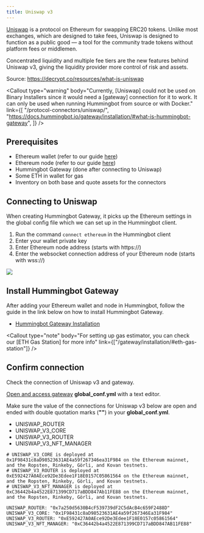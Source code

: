 ```yaml
---
title: Uniswap v3
---
```




[Uniswap](https://uniswap.org/) is a protocol on Ethereum for swapping ERC20 tokens. Unlike most exchanges, which are designed to take fees, Uniswap is designed to function as a public good — a tool for the community trade tokens without platform fees or middlemen.

Concentrated liquidity and multiple fee tiers are the new features behind Uniswap v3, giving the liquidity provider more control of risk and assets.

Source: https://decrypt.co/resources/what-is-uniswap

<Callout
  type="warning"
  body="Currently, [Uniswap] could not be used on Binary Installers since it would need a [gateway] connection for it to work. It can only be used when running Hummingbot from source or with Docker."
  link={[
    "/protocol-connectors/uniswap/",
    "https://docs.hummingbot.io/gateway/installation/#what-is-hummingbot-gateway",
  ]}
/>

## Prerequisites

- Ethereum wallet (refer to our guide [here](/operation/connect-exchange/#setup-ethereum-wallet))
- Ethereum node (refer to our guide [here](/operation/connect-exchange/#setup-ethereum-nodes))
- Hummingbot Gateway (done after connecting to Uniswap)
- Some ETH in wallet for gas
- Inventory on both base and quote assets for the connectors

## Connecting to Uniswap

When creating Hummingbot Gateway, it picks up the Ethereum settings in the global config file which we can set up in the Hummingbot client.

1. Run the command `connect ethereum` in the Hummingbot client
2. Enter your wallet private key
3. Enter Ethereum node address (starts with https://)
4. Enter the websocket connection address of your Ethereum node (starts with wss://)

![](/assets/img/connect-ethereum.gif)

## Install Hummingbot Gateway

After adding your Ethereum wallet and node in Hummingbot, follow the guide in the link below on how to install Hummingbot Gateway.

- [Hummingbot Gateway Installation](/gateway/installation/)

<Callout
  type="note"
  body="For setting up gas estimator, you can check our [ETH Gas Station] for more info"
  link={["/gateway/installation/#eth-gas-station"]}
/>

## Confirm connection

Check the connection of Uniswap v3 and gateway.

[Open and access gateway](/gateway/installation/#install-gateway-via-source) **global_conf.yml** with a text editor.

Make sure the value of the connections for Uniswap v3 below are open and ended with double quotation marks (**""**) in your **global_conf.yml**.

- UNISWAP_ROUTER
- UNISWAP_V3_CORE
- UNISWAP_V3_ROUTER
- UNISWAP_V3_NFT_MANAGER

```
# UNISWAP_V3_CORE is deployed at 0x1F98431c8aD98523631AE4a59f267346ea31F984 on the Ethereum mainnet, and the Ropsten, Rinkeby, Görli, and Kovan testnets.
# UNISWAP_V3_ROUTER is deployed at 0xE592427A0AEce92De3Edee1F18E0157C05861564 on the Ethereum mainnet, and the Ropsten, Rinkeby, Görli, and Kovan testnets.
# UNISWAP_V3_NFT_MANAGER is deployed at 0xC36442b4a4522E871399CD717aBDD847Ab11FE88 on the Ethereum mainnet, and the Ropsten, Rinkeby, Görli, and Kovan testnets.

UNISWAP_ROUTER: "0x7a250d5630B4cF539739dF2C5dAcB4c659F2488D"
UNISWAP_V3_CORE: "0x1F98431c8aD98523631AE4a59f267346Ea31F984"
UNISWAP_V3_ROUTER: "0xE592427A0AEce92De3Edee1F18E0157c05861564"
UNISWAP_V3_NFT_MANAGER: "0xC36442b4a4522E871399CD717aBDD847AB11FE88"
```
